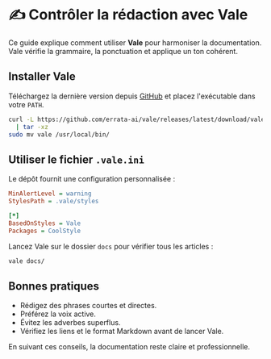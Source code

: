 # ✍️ Contrôler la rédaction avec Vale

Ce guide explique comment utiliser **Vale** pour harmoniser la documentation. Vale vérifie la grammaire, la ponctuation et applique un ton cohérent.

## Installer Vale

Téléchargez la dernière version depuis [GitHub](https://github.com/errata-ai/vale/releases) et placez l'exécutable dans votre `PATH`.

```bash
curl -L https://github.com/errata-ai/vale/releases/latest/download/vale_3.11.2_Linux_64-bit.tar.gz \
  | tar -xz
sudo mv vale /usr/local/bin/
```

## Utiliser le fichier `.vale.ini`

Le dépôt fournit une configuration personnalisée :

```ini
MinAlertLevel = warning
StylesPath = .vale/styles

[*]
BasedOnStyles = Vale
Packages = CoolStyle
```

Lancez Vale sur le dossier `docs` pour vérifier tous les articles :

```bash
vale docs/
```

## Bonnes pratiques

- Rédigez des phrases courtes et directes.
- Préférez la voix active.
- Évitez les adverbes superflus.
- Vérifiez les liens et le format Markdown avant de lancer Vale.

En suivant ces conseils, la documentation reste claire et professionnelle.
